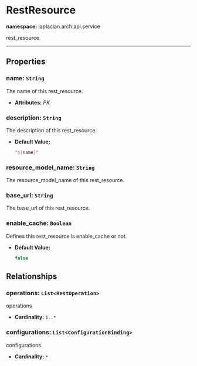 # **RestResource**
**namespace:** laplacian.arch.api.service

rest_resource



---

## Properties

### name: `String`
The name of this rest_resource.
- **Attributes:** *PK*

### description: `String`
The description of this rest_resource.
- **Default Value:**
  ```kotlin
  "${name}"
  ```

### resource_model_name: `String`
The resource_model_name of this rest_resource.

### base_url: `String`
The base_url of this rest_resource.

### enable_cache: `Boolean`
Defines this rest_resource is enable_cache or not.
- **Default Value:**
  ```kotlin
  false
  ```

## Relationships

### operations: `List<RestOperation>`
operations
- **Cardinality:** `1..*`

### configurations: `List<ConfigurationBinding>`
configurations
- **Cardinality:** `*`
